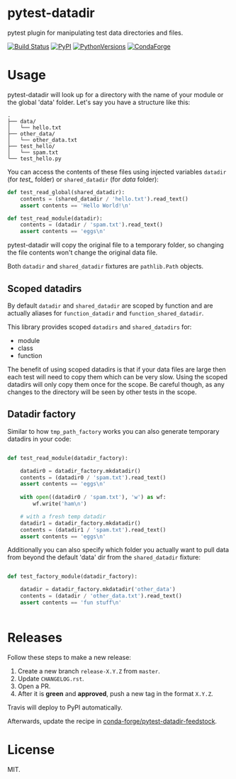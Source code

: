 # pytest-datadir

pytest plugin for manipulating test data directories and files.

[![Build Status](https://travis-ci.org/gabrielcnr/pytest-datadir.svg?branch=master)](https://travis-ci.org/gabrielcnr/pytest-datadir)
[![PyPI](https://img.shields.io/pypi/v/pytest-datadir.svg)](https://pypi.python.org/pypi/pytest-datadir)
[![PythonVersions](https://img.shields.io/pypi/pyversions/pytest-datadir.svg)](https://pypi.python.org/pypi/pytest-datadir)
[![CondaForge](https://img.shields.io/conda/vn/conda-forge/pytest-datadir.svg)](https://anaconda.org/conda-forge/pytest-datadir)


# Usage
pytest-datadir will look up for a directory with the name of your module or the global 'data' folder.
Let's say you have a structure like this:

```
.
├── data/
│   └── hello.txt
├── other_data/
│   └── other_data.txt
├── test_hello/
│   └── spam.txt
└── test_hello.py
```

You can access the contents of these files using injected variables `datadir` (for *test_* folder) or `shared_datadir`
(for *data* folder):

```python
def test_read_global(shared_datadir):
    contents = (shared_datadir / 'hello.txt').read_text()
    assert contents == 'Hello World!\n'

def test_read_module(datadir):
    contents = (datadir / 'spam.txt').read_text()
    assert contents == 'eggs\n'
```

pytest-datadir will copy the original file to a temporary folder, so changing the file contents won't change the original data file.

Both `datadir` and `shared_datadir` fixtures are `pathlib.Path` objects.


## Scoped datadirs

By default `datadir` and `shared_datadir` are scoped by function and are actually aliases for `function_datadir` and `function_shared_datadir`.

This library provides scoped `datadirs` and `shared_datadirs` for:

- module
- class
- function

The benefit of using scoped datadirs is that if your data files are large then each test will need to copy them which can be very slow. Using the scoped datadirs will only copy them once for the scope. Be careful though, as any changes to the directory will be seen by other tests in the scope.


## Datadir factory

Similar to how `tmp_path_factory` works you can also generate temporary datadirs in your code:

```python

def test_read_module(datadir_factory):

    datadir0 = datadir_factory.mkdatadir()
    contents = (datadir0 / 'spam.txt').read_text()
    assert contents == 'eggs\n'
    
    with open((datadir0 / 'spam.txt'), 'w') as wf:
        wf.write('ham\n')

    # with a fresh temp datadir
    datadir1 = datadir_factory.mkdatadir()
    contents = (datadir1 / 'spam.txt').read_text()
    assert contents == 'eggs\n'

```


Additionally you can also specify which folder you actually want to pull data from beyond the default 'data' dir from the `shared_datadir` fixture:

```python

def test_factory_module(datadir_factory):

    datadir = datadir_factory.mkdatadir('other_data')
    contents = (datadir / 'other_data.txt').read_text()
    assert contents == 'fun stuff\n'
    
```

# Releases

Follow these steps to make a new release:

1. Create a new branch `release-X.Y.Z` from `master`.
2. Update `CHANGELOG.rst`.
3. Open a PR.
4. After it is **green** and **approved**, push a new tag in the format `X.Y.Z`.

Travis will deploy to PyPI automatically.

Afterwards, update the recipe in [conda-forge/pytest-datadir-feedstock](https://github.com/conda-forge/pytest-datadir-feedstock).

# License

MIT.


